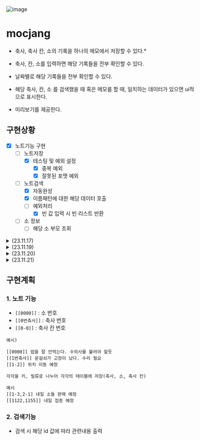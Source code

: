 ![image](https://github.com/Yongtapark/mocjang/assets/91367204/cfd7bff0-c0de-49de-9e6b-c1fa72c5573f)

# mocjang
- 축사, 축사 칸, 소의 기록을 하나의 메모에서 저장할 수 있다.*
- 축사, 칸, 소를 입력하면 해당 기록들을 전부 확인할 수 있다. 
- 날짜별로 해당 기록들을 전부 확인할 수 있다.

- 해당 축사, 칸, 소 를 검색했을 때 혹은 메모를 할 때, 일치하는 데이터가 있으면 ui적으로 표시한다.
- 미리보기를 제공한다.

## 구현상황
- [x] 노트기능 구현
  - [ ] 노트저장
    - [x] 테스팅 및 예외 설정
      - [x] 중복 예외
      - [x] 잘못된 포맷 예외
  - [ ] 노트검색
    - [x] 자동완성
    - [x] 이름패턴에 대한 해당 데이터 호출
    - [ ] 예외처리
      - [x] 빈 값 입력 시 빈 리스트 반환
  - [ ] 소 정보
    - [ ] 해당 소 부모 조회

<details>
<summary>(23.11.17)</summary>

- [x] 테스팅 및 예외 설정
  - [x] 중복 예외
  - [x] 잘못된 포맷 예외

- 추가 아이디어
  - 잘못된 입력이 존재 할 시, 메시지를 전송해야하지 않을까?
    - 누락된 값을 알려줘야 착오가 없기 때문이다.
    - 이는 db에서 찾거나, 문자열 형태에서 잡아야 하겠다.
  - [x] 중복 예외
  - [x] 잘못된 포맷 예외

</details>

<details>
<summary>(23.11.19)</summary>
- [x] db 연결
- [x] 문자열 제대로 db에 들어가는지 검증
</details>

<details>
<summary>(23.11.20)</summary>

</details>

<details>
<summary>(23.11.21)</summary>

</details>

## 구현계획
### 1. 노트 기능
- ```[[0000]]``` : 소 번호
- ```[[0번축사]]``` : 축사 번호
- ```[[0-0]]``` : 축사 칸 번호

```
예시)

[[0000]] 밥을 잘 안먹는다. 수의사를 불러야 할듯
[[1번축사]] 문걸쇠가 고장이 났다. 수리 필요
[[1-2]] 위치 이동 예정

각각을 키, 빌류로 나누어 각각의 테이블에 저장(축사, 소, 축사 칸)
```


```
예시
[[1-3,2-1] 내일 소들 판매 예정
[[1122,1155]] 내일 접종 예정
```
### 2. 검색기능
- 검색 시 해당 id 값에 따라 관련내용 출력
